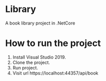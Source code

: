 # Library
A book library project in .NetCore


# How to run the project

1. Install Visual Studio 2019.
2. Clone the project.
3. Run project.
4. Visit url https://localhost:44357/api/book

